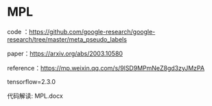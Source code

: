# MPL

code ：https://github.com/google-research/google-research/tree/master/meta_pseudo_labels

paper：https://arxiv.org/abs/2003.10580

reference：https://mp.weixin.qq.com/s/9lSD9MPmNeZ8gd3zyJMzPA

tensorflow=2.3.0

代码解读: MPL.docx
